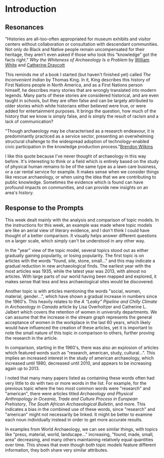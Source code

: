 # Introduction 

## Resonances

"Histories are all-too-often appropriated for museum exhibits and visitor centers without collaboration or consultation with descendant communities. Not only do Black and Native people remain uncompensated for their heritage, they aren’t even asked if those who took this “knowledge” got the facts right." *Why the Whiteness of Archaeology Is a Problem* by [William White](https://www.sapiens.org/authors/william-white/) and [Catherine Draycott](https://www.sapiens.org/authors/catherine-draycott/)

This reminds me of a book I started (but haven't finished yet) called *The Inconvenient Indian* by Thomas King. In it, King describes this history of First Nations people in North America, and as a First Nations person himself, he describes many stories that are wrongly translated into modern legends. Many parts of these stories are considered historical, and are even taught in schools, but they are often false and can be largely attributed to older stories which white historians either believed were true, or were added for entertainment purposes. It brings the question, how much of the history that we know is simply false, and is simply the result of racism and a lack of communication?

"Though archaeology may be characterised as a research endeavour, it is predominantly practiced as a service sector, presenting an overwhelming structural challenge to the widespread adoption of technology-enabled civic participation in the knowledge production process."[Brendon Wilkins](https://journal.caa-international.org/articles/10.5334/jcaa.34/)

I like this quote because I've never thought of archaeology in this way before. It's interesting to think or a field which is entirely based on the study of physical human remains to be of the same type as a lawn care business, or a car rental service for example. It makes sense when we consider things like rescue archaeology, or when using the idea that we are contributing to public knowledge. Sometimes the evidence which is found can have profound impacts on communities, and can provide new insights on an area's history.


## Response to the Prompts

This week dealt mainly with the analysis and comparison of topic models. In the instructions for this week, an example was made where topic models are like an aerial view of literary evidence, and I don't think I could have thought of a better comparison. It visually helps answer different questions on a larger scale, which simply can't be understood in any other way. 

In the "year" view of the topic model, several topics stood out as either gradually gaining popularity, or losing popularity. The first topic is on articles with the words "found, site, stone, small..." and this may indicate a gradual reduction in new archaeological finds. The earliest year with the most articles was 1935, while the latest year was 2013, with almost no articles. With large parts of our world having been mapped and explored, it makes sense that less and less archaeological sites would be discovered.

Another topic is with articles mentioning the words "social, women, material, gender...", which have shown a gradual increase in numbers since the 1960's. This heavily relates to the *A “Leaky” Pipeline and Chilly Climate in Archaeology in Canada* article by Lisa Overholtzer and Catherine L. Jalbert which covers the retention of women in university departments. We can assume that the increase in the stream graph represents the general acceptance of women in the workplace in the last 60 years, which likely would have influenced the creation of these articles, yet it is important to note the small nature of this topic in comparison to others, further proving the research in the article.

In comparison, starting in the 1960's, there was also an explosion of articles which featured words such as "research, american, study, cultural...". This implies an increased interest in the study of american archaeology, which increased until 1980, decreased until 2010, and appears to be increasing again up to 2013. 

I noted that many many papers listed as containing these words often had very little to do with two or more words in the list. For example, for the previous topic where the two most common words were "research" and "american", there were articles titled *Archaeology and Physical Anthropology in Oceania*, *Trade and Culture Process in European Prehistory*, *The South African Archaeological Bulletin*, and more. This indicates a bias in the combined use of these words, since "research" and "american" might not necessarily be linked. It might be better to examine each noun individually instead in order to get more accurate results.

In examples from World Archaeology, we can see similar things, with topics like "press, material, world, landscape..." increasing, "found, made, small, area" decreasing, and many others maintaining relatively equal quantities over time. This shows that even though both topic models feature different information, they both share very similar attributes.